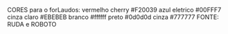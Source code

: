 CORES para o forLaudos:
vermelho cherry #F20039 
azul eletrico #00FFF7 
cinza claro #EBEBEB 
branco #ffffff 
preto #0d0d0d 
cinza #777777 
FONTE: RUDA e ROBOTO
